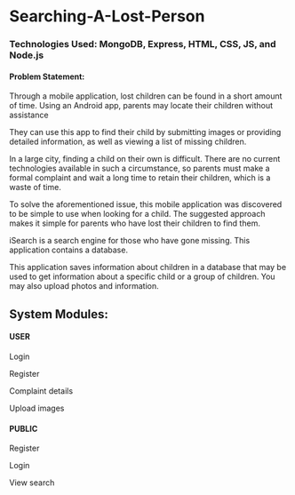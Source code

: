 # Searching-A-Lost-Person

### Technologies Used: MongoDB, Express,  HTML, CSS, JS, and Node.js


#### Problem Statement:
	
	
   Through a mobile application, lost children can be found in a short amount of time. 
   Using an Android app, parents may locate their children without assistance
  
  They can use this app to find their child by submitting images or providing detailed information, as well as viewing a list of missing children. 
  
  In a large city, finding a child on their own is difficult. There are no current technologies available in such a circumstance, so parents must make a formal       complaint and wait a long time to retain their children, which is a waste of time.
  
  To solve the aforementioned issue, this mobile application was discovered to be simple to use when looking for a child. The suggested approach makes it simple for   parents who have lost their children to find them. 
  
  iSearch is a search engine for those who have gone missing. This application contains a database.

This application saves information about children in a database that may be used to get information about a specific child or a group of children. 
  You may also upload photos and information.
  
 ## System Modules:
 
#### USER
  Login
  
  Register
  
  Complaint details
  
  Upload images
  
#### PUBLIC
  Register
  
  Login
  
  View search



